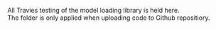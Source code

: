 All Travies testing of the model loading library is held here.</br>
The folder is only applied when uploading code to Github repositiory.</br>